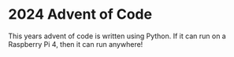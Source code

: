 # 2024 Advent of Code
This years advent of code is written using Python. If it can run on a Raspberry Pi 4, then it can run anywhere!